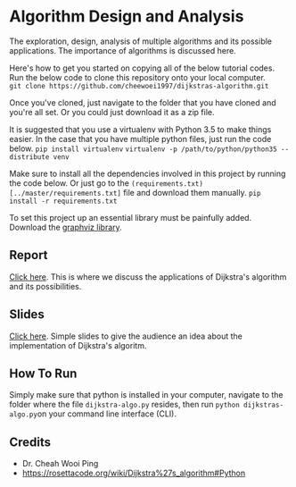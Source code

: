 # Algorithm Design and Analysis
The exploration, design, analysis of multiple algorithms and its possible applications. The importance of algorithms is discussed here.

Here's how to get you started on copying all of the below tutorial codes. Run the below code to clone this repository onto your local computer.  
`git clone https://github.com/cheewoei1997/dijkstras-algorithm.git`

Once you've cloned, just navigate to the folder that you have cloned and you're all set. Or you could just download it as a zip file.

It is suggested that you use a virtualenv with Python 3.5 to make things easier. In the case that you have multiple python files, just run the code below.
```pip install virtualenv```
```virtualenv -p /path/to/python/python35 --distribute venv```

Make sure to install all the dependencies involved in this project by running the code below. Or just go to the ```(requirements.txt)[../master/requirements.txt]``` file and download them manually.
`pip install -r requirements.txt`

To set this project up an essential library must be painfully added. Download the [graphviz library](https://graphviz.gitlab.io/_pages/Download/Download_windows.html).


## Report
[Click here](https://docs.google.com/document/d/1LBP5YthUArdHzuwBgMLLnY_c2a7Owu4Fre75FPwws_w/edit?usp=sharing). This is where we discuss the applications of Dijkstra's algorithm and its possibilities.


## Slides
[Click here](https://docs.google.com/presentation/d/10T7bEN9gTz4k7sUCgPKQM9qSyPP0G3n4_CIVblF9Sek/edit?usp=sharing). Simple slides to give the audience an idea about the implementation of Dijkstra's algoritm.

## How To Run
Simply make sure that python is installed in your computer, navigate to the folder where the file ```dijkstra-algo.py``` resides, then run ```python dijkstras-algo.py```on your command line interface (CLI).


## Credits
* Dr. Cheah Wooi Ping
* https://rosettacode.org/wiki/Dijkstra%27s_algorithm#Python
